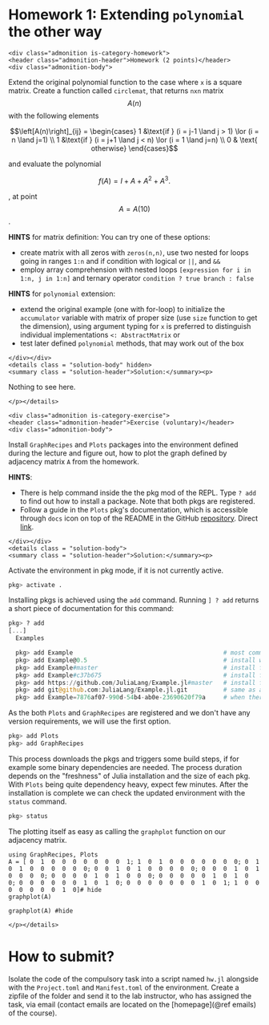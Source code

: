 # Homework 1: Extending `polynomial` the other way
```@raw html
<div class="admonition is-category-homework">
<header class="admonition-header">Homework (2 points)</header>
<div class="admonition-body">
```

Extend the original polynomial function to the case where `x` is a square matrix. Create a function called `circlemat`, that returns `nxn` matrix $$A(n)$$ with the following elements
```math
\left[A(n)\right]_{ij} = 
\begin{cases}
   1 &\text{if } (i = j-1 \land j > 1) \lor (i = n \land j=1) \\
   1 &\text{if } (i = j+1 \land j < n) \lor (i = 1 \land j=n) \\
   0 & \text{  otherwise}
\end{cases}
```
and evaluate the polynomial
```math
f(A) = I + A + A^2 + A^3.
```
, at point $$A = A(10)$$.

**HINTS** for matrix definition:
You can try one of these options:
- create matrix with all zeros with `zeros(n,n)`, use two nested for loops going in ranges `1:n` and if condition with logical or `||`, and `&&` 
- employ array comprehension with nested loops `[expression for i in 1:n, j in 1:n]` and ternary operator `condition ? true branch : false`

**HINTS** for `polynomial` extension:
- extend the original example (one with for-loop) to initialize the `accumulator` variable with matrix of proper size (use `size` function to get the dimension), using argument typing for `x` is preferred to distinguish individual implementations `<: AbstractMatrix`
or
- test later defined `polynomial` methods, that may work out of the box

```@raw html
</div></div>
<details class = "solution-body" hidden>
<summary class = "solution-header">Solution:</summary><p>
```

Nothing to see here.

```@raw html
</p></details>
```


```@raw html
<div class="admonition is-category-exercise">
<header class="admonition-header">Exercise (voluntary)</header>
<div class="admonition-body">
```
Install `GraphRecipes` and `Plots` packages into the environment defined during the lecture and figure out, how to plot the graph defined by adjacency matrix `A` from the homework.

**HINTS**:
- There is help command inside the the pkg mod of the REPL. Type `? add` to find out how to install a package. Note that both pkgs are registered.
- Follow a guide in the `Plots` pkg's documentation, which is accessible through `docs` icon on top of the README in the GitHub [repository](https://github.com/JuliaPlots/Plots.jl). Direct [link](http://docs.juliaplots.org/latest/graphrecipes/introduction/#GraphRecipes).

```@raw html
</div></div>
<details class = "solution-body">
<summary class = "solution-header">Solution:</summary><p>
```

Activate the environment in pkg mode, if it is not currently active.
```julia
pkg> activate .
```
Installing pkgs is achieved using the `add` command. Running `] ? add` returns a short piece of documentation for this command:
```julia
pkg> ? add
[...]
  Examples

  pkg> add Example                                          # most commonly used for registered pkgs (installs usually the latest release)
  pkg> add Example@0.5                                      # install with some specific version (realized through git tags)
  pkg> add Example#master                                   # install from master branch directly
  pkg> add Example#c37b675                                  # install from specific git commit
  pkg> add https://github.com/JuliaLang/Example.jl#master   # install from specific remote repository (when pkg is not registered)
  pkg> add git@github.com:JuliaLang/Example.jl.git          # same as above but using the ssh protocol
  pkg> add Example=7876af07-990d-54b4-ab0e-23690620f79a     # when there are multiple pkgs with the same name
```
As the both `Plots` and `GraphRecipes` are registered and we don't have any version requirements, we will use the first option.
```julia
pkg> add Plots
pkg> add GraphRecipes
```
This process downloads the pkgs and triggers some build steps, if for example some binary dependencies are needed. The process duration depends on the "freshness" of Julia installation and the size of each pkg. With `Plots` being quite dependency heavy, expect few minutes. After the installation is complete we can check the updated environment with the `status` command.
```julia
pkg> status
```

The plotting itself as easy as calling the `graphplot` function on our adjacency matrix.
```@repl lab01_base
using GraphRecipes, Plots
A = [ 0  1  0  0  0  0  0  0  0  1; 1  0  1  0  0  0  0  0  0  0; 0  1  0  1  0  0  0  0  0  0; 0  0  1  0  1  0  0  0  0  0; 0  0  0  1  0  1  0  0  0  0; 0  0  0  0  1  0  1  0  0  0; 0  0  0  0  0  1  0  1  0  0; 0  0  0  0  0  0  1  0  1  0; 0  0  0  0  0  0  0  1  0  1; 1  0  0  0  0  0  0  0  1  0]# hide
graphplot(A)
```
```@example  lab01_base
graphplot(A) #hide
```

```@raw html
</p></details>
```

# How to submit?
Isolate the code of the compulsory task into a script named `hw.jl` alongside with the `Project.toml` and `Manifest.toml` of the environment. Create a zipfile of the folder and send it to the lab instructor, who has assigned the task, via email (contact emails are located on the [homepage](@ref emails) of the course).
